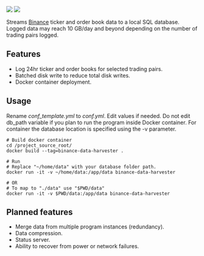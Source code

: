 ![](https://img.shields.io/badge/python-3.7-blue) ![](https://img.shields.io/badge/license-MIT-green) 

Streams [Binance](https://www.binance.com) ticker and order book data to a local SQL database.
Logged data may reach 10 GB/day and beyond depending on the number of trading pairs logged.



## Features

* Log 24hr ticker and order books for selected trading pairs.
* Batched disk write to reduce total disk writes.
* Docker container deployment.

## Usage

Rename *conf_template.yml* to *conf.yml*. Edit values if needed.
Do not edit db_path variable if you plan to run the program inside Docker container.
For container the database location is specified using the -v parameter.


	# Build docker container
	cd /project_source_root/
	docker build --tag=binance-data-harvester .
	
	# Run
	# Replace "~/home/data" with your database folder path.
	docker run -it -v ~/home/data:/app/data binance-data-harvester
	
	# OR
	# To map to "./data" use "$PWD/data"
	docker run -it -v $PWD/data:/app/data binance-data-harvester
	
## Planned features
* Merge data from multiple program instances (redundancy).
* Data compression.
* Status server.
* Ability to recover from power or network failures.